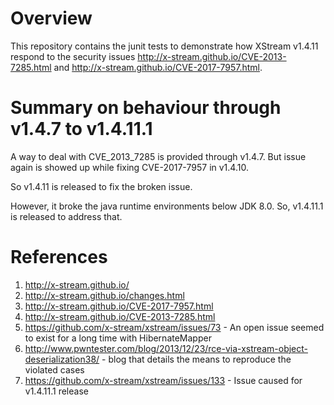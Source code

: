 # Overview

This repository contains the junit tests to demonstrate how XStream v1.4.11 respond to the security issues http://x-stream.github.io/CVE-2013-7285.html and http://x-stream.github.io/CVE-2017-7957.html.

# Summary on behaviour through v1.4.7 to v1.4.11.1

A way to deal with CVE_2013_7285 is provided through v1.4.7. But issue again is showed up while fixing CVE-2017-7957 in v1.4.10.

So v1.4.11 is released to fix the broken issue. 

However, it broke the java runtime environments below JDK 8.0. So, v1.4.11.1 is released to address that.


# References

1. http://x-stream.github.io/
2. http://x-stream.github.io/changes.html
3. http://x-stream.github.io/CVE-2017-7957.html
4. http://x-stream.github.io/CVE-2013-7285.html
5. https://github.com/x-stream/xstream/issues/73 - An open issue seemed to exist for a long time with HibernateMapper
6. http://www.pwntester.com/blog/2013/12/23/rce-via-xstream-object-deserialization38/ - blog that details the means to reproduce the violated cases 
7. https://github.com/x-stream/xstream/issues/133 -  Issue caused for v1.4.11.1 release

  